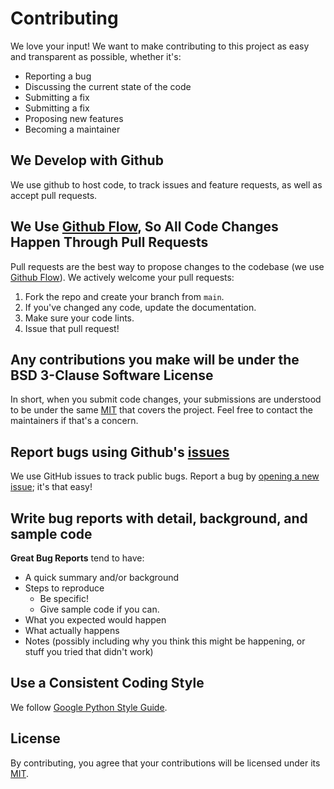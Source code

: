 # Contributing
We love your input! We want to make contributing to this project as easy and transparent as possible, whether it's:

- Reporting a bug
- Discussing the current state of the code
- Submitting a fix
- Submitting a fix
- Proposing new features
- Becoming a maintainer

## We Develop with Github
We use github to host code, to track issues and feature requests, as well as accept pull requests.

## We Use [Github Flow](https://guides.github.com/introduction/flow/index.html), So All Code Changes Happen Through Pull Requests
Pull requests are the best way to propose changes to the codebase (we use [Github Flow](https://guides.github.com/introduction/flow/index.html)). We actively welcome your pull requests:

1. Fork the repo and create your branch from `main`.
2. If you've changed any code, update the documentation.
3. Make sure your code lints.
4. Issue that pull request!

## Any contributions you make will be under the BSD 3-Clause Software License
In short, when you submit code changes, your submissions are understood to be under the same [MIT](https://opensource.org/licenses/MIT) that covers the project. Feel free to contact the maintainers if that's a concern.

## Report bugs using Github's [issues](https://github.com/InternetNZ/irma-fab-integration/issues)
We use GitHub issues to track public bugs. Report a bug by [opening a new issue](https://github.com/InternetNZ/irma-fab-integration/issues); it's that easy!

## Write bug reports with detail, background, and sample code
**Great Bug Reports** tend to have:

- A quick summary and/or background
- Steps to reproduce
  - Be specific!
  - Give sample code if you can.
- What you expected would happen
- What actually happens
- Notes (possibly including why you think this might be happening, or stuff you tried that didn't work)

## Use a Consistent Coding Style
We follow [Google Python Style Guide](https://google.github.io/styleguide/pyguide.html).

## License
By contributing, you agree that your contributions will be licensed under its [MIT](https://opensource.org/licenses/MIT).
